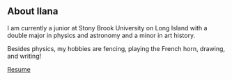 ## About Ilana

I am currently a junior at Stony Brook University on Long Island with a double major in physics and astronomy and a minor in art history. 

Besides physics, my hobbies are fencing, playing the French horn, drawing, and writing! 

[Resume](https://docs.google.com/document/d/19J4lqPVBNBQr4YqnuCVEva0mxfKi_qiZ7BGHoIz2k-k/edit?usp=sharing)
